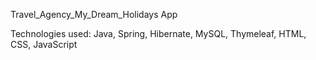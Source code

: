 Travel_Agency_My_Dream_Holidays App

Technologies used: Java, Spring, Hibernate, MySQL, Thymeleaf, HTML, CSS, JavaScript
